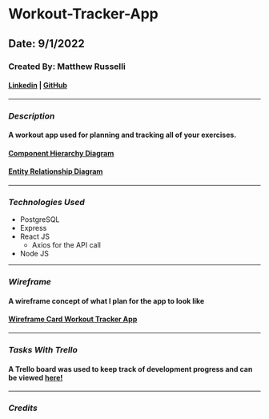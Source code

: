 # Workout-Tracker-App

## Date: 9/1/2022

### Created By: Matthew Russelli

#### [Linkedin](https://www.linkedin.com/in/matthewrusselli/) | [GitHub](https://github.com/MattRusselli)

---

### **_Description_**

#### A workout app used for planning and tracking all of your exercises. 

#### [Component Hierarchy Diagram](https://i.imgur.com/TluSKRk.png)

#### [Entity Relationship Diagram]()

---

### **_Technologies Used_**

- PostgreSQL
- Express
- React JS
  - Axios for the API call
- Node JS

---

### **_Wireframe_**

#### A wireframe concept of what I plan for the app to look like

#### [Wireframe Card Workout Tracker App]()

---

### **_Tasks With Trello_**

#### A Trello board was used to keep track of development progress and can be viewed [here!](https://trello.com/b/rELp3eoV/workout-tracker-app)

---

### **_Credits_**